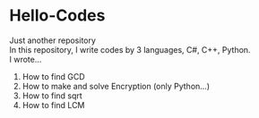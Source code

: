# Hello-Codes
Just another repository\
In this repository, I write codes by 3 languages, C#, C++, Python.\
I wrote...
1. How to find GCD
2. How to make and solve Encryption (only Python...)
3. How to find sqrt
4. How to find LCM

